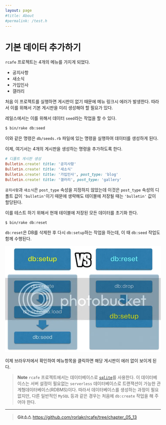 ```yaml
---
layout: page
#title: About
#permalink: /test.h
---
```


# 기본 데이터 추가하기

`rcafe` 프로젝트는 4개의 메뉴를 가지게 되었다.

* 공지사항
* 새소식
* 가입인사
* 갤러리

처음 이 프로젝트를 실행하면 게시판이 없기 때문에 메뉴 링크시 에러가 발생한다. 따라서 이를 위해서 기본 게시판을 미리 생성해야 할 필요가 있다.

레일스에서는 이를 위해서 데이터 `seed`라는 작업을 할 수 있다.

```bash
$ bin/rake db:seed
```

이와 같은 명령은 `db/seeds.rb` 파일에 있는 명령을 실행하여 데이터를 생성하게 된다.

이제, 여기서는 4개의 게시판을 생성하는 명령을 추가하도록 한다.

```ruby
# 디폴트 게시판 생성
Bulletin.create! title: '공지사항'
Bulletin.create! title: '새소식'
Bulletin.create! title: '가입인사', post_type: 'blog'
Bulletin.create! title: '갤러리', post_type: 'gallery'
```

`공지사항`과 `새소식`은 `post_type` 속성을 지정하지 않았는데 이것은 `post_type` 속성의 디폴트 값이 `'bulletin'`이기 때문에 생략해도 테이블에 저장될 때는 `'bulletin'` 값이 할당된다.

이를 테스트 하기 위해서 현재 테이블에 저장된 모든 데이터를 초기화 한다.

```bash
$ bin/rake db:reset
```

`db:reset`은 DB를 삭제한 후 다시 `db:setup`하는 작업을 하는데, 이 때 `db:seed` 작업도 함께 수행된다.


![](./rake_seed/2014-05-20_17-31-39_zps9b225561.webp)

이제 브라우저에서 확인하여 메뉴항목을 클릭하면 해당 게시판이 에러 없이 보이게 된다.

> **Note** `rcafe` 프로젝트에서는 데이터베이스로 [`sqlite`](http://www.sqlite.org)를 사용한다. 이 데이터베이스는 서버 설정이 필요없는 `serverless` 데이터베이스로 트랜잭션이 가능한 관계형데이터베이스(RDBMS)이다. 따라서 데이터베이스를 생성하는 과정이 필요없지만, 다른 일반적인 `MySQL` 등과 같은 경우는 처음에 `db:create` 작업을 해 주어야 한다.

---
> **Git소스** https://github.com/rorlakr/rcafe/tree/chapter_05_13
